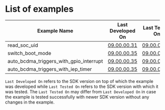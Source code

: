# List of examples

| Example Name | Last Developed On | Last Tested On |
| ------------ | ----------------- | -------------- |
| read_soc_uid | [09.00.00.31] | [09.00.00.31] |
| switch_boot_mode | [09.00.00.35] | [09.00.00.35] |
| auto_bcdma_triggers_with_gpio_interrupt | [09.00.00.35] | [09.00.00.35] |
| auto_bcdma_triggers_with_iep_timer | [09.00.00.35] | [09.00.00.35] |

`Last Developed On` refers to the SDK version on top of which the example was developed while `Last Tested On` refers to the SDK version with which it was tested. The `Last Tested On` may differ from `Last Developed On` in case the example is tested successfully with newer SDK version without any changes in the example.

[09.00.00.31]: https://www.ti.com/tool/download/MCU-PLUS-SDK-AM64X/09.00.00.31
[09.00.00.35]: https://www.ti.com/tool/download/MCU-PLUS-SDK-AM64X/09.00.00.35
